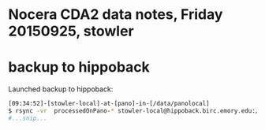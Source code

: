 # Nocera CDA2 data notes, Friday 20150925, stowler

# backup to hippoback

Launched backup to hippoback:

```bash
[09:34:52]-[stowler-local]-at-[pano]-in-[/data/panolocal]
$ rsync -vr  processedOnPano-* stowler-local@hippoback.birc.emory.edu:/data/backup/Atlanta/stowlerWIP/sharedReadOnly/
#...snip...
```
